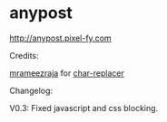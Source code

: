 # anypost

http://anypost.pixel-fy.com
 
Credits:

[mrameezraja](https://github.com/mrameezraja/) for [char-replacer](https://github.com/mrameezraja/char-replacer)


Changelog:

V0.3: Fixed javascript and css blocking. 
